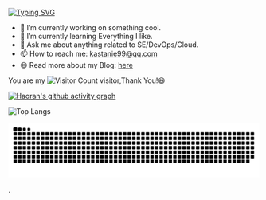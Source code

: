[![Typing SVG](https://readme-typing-svg.herokuapp.com?font=Fira+Code&size=25&duration=4000&pause=2000&random=false&width=435&lines=Hi+there+%F0%9F%91%8B%2C+I'm+Haoran)](https://git.io/typing-svg)
<!-- [![Yang Haoran's GitHub stats](https://github-readme-stats.vercel.app/api?username=0YHR0)](https://github.com/anuraghazra/github-readme-stats)
-->




- 🔭 I’m currently working on something cool.
- 🌱 I’m currently learning Everything I like.
- 💬 Ask me about anything related to SE/DevOps/Cloud.
- 📫 How to reach me: kastanie99@qq.com
- 😄 Read more about my Blog: [here](http://www.kastanie.top/)


You are my ![Visitor Count](https://profile-counter.glitch.me/0YHR0/count.svg) visitor,Thank You!😆

[![Haoran's github activity graph](https://github-readme-activity-graph.vercel.app/graph?username=0YHR0&theme=dracula)](https://github.com/ashutosh00710/github-readme-activity-graph)

![Top Langs](https://github-readme-stats.vercel.app/api/top-langs/?username=0YHR0&layout=compact&theme=tokyonight)

![](https://raw.githubusercontent.com/0YHR0/0YHR0/main/dist/github-contribution-grid-snake.svg)

.
